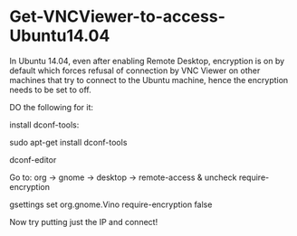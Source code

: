 # Get-VNCViewer-to-access-Ubuntu14.04

In Ubuntu 14.04, even after enabling Remote Desktop, encryption is on by default which forces refusal of connection by VNC Viewer on other machines that try to connect to the Ubuntu machine, hence the encryption needs to be set to off.

DO the following for it:

install dconf-tools:

sudo apt-get install dconf-tools

dconf-editor

Go to:
org -> gnome -> desktop -> remote-access & uncheck require-encryption

gsettings set org.gnome.Vino require-encryption false

Now try putting just the IP and connect!
